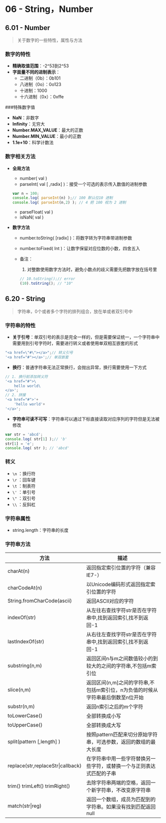 # 06 - String，Number

## 6.01 - Number

> 关于数字的一些特性，属性与方法

### **数字的特性**

- **精确取值范围**：-2^53到2^53
- **字面量不同的进制表示**：
  - 二进制（0b）：0b101
  - 八进制（0o）：0o123
  - 十进制：1000
  - 十六进制（0x）：0xffe

###特殊数字值

- **NaN**：非数字
- **Infinity**：无穷大
- **Number.MAX_VALUE**：最大的正数
- **Number.MIN_VALUE**：最小的正数
- **1.1e+10**：科学计数法

### 数字相关方法

- **全局方法**

  - number( val )
  - parseInt( val [ ,radix] )：接受一个可选的表示传入数值的进制参数

  ```js
  var n = 100;
  console.log( parseInt(n) );// 100 默认位10 进制
  console.log( parseInt(n,2) ); // 4 把 100 视为 2 进制
  ```

  - parseFloat( val )
  - isNaN( val )

- **数字方法**

  - number.toString( [radix] )：将数字转为字符串带进制参数

  - number.toFixed( Int )：让数字保留对应位数的小数，四舍五入

  - 备注：

    1. 对整数使用数字方法时，避免小数点的歧义需要先把数字放在括号里

    ```js
    // 10.toString();// error
    (10).toString(); // "10"
    ```

## 6.20 - String

> 字符串，0个或者多个字符的排列组合，放在单或者双引号中

### 字符串的特性

- **关于引号**：单双引号的表示是完全一样的，但是需要保证统一，一个字符串中需要用到引号字符时，需要进行转义或者使用单双相互嵌套的形式

```js
"<a href=\"#\"></a>";// 转义引号
'<a href="#"></a>';// 单双嵌套
```

- **换行**：普通字符串无法正常换行，会抛出异常，换行需要使用一下方式

```js
// 1. 换行前添加转义符
'<a href="#">\
	hello world\
</a>';
// 2. 拼接
'<a href="#">'+
	'hello world'+
'</a>';

```

- **字符串可读不可写**：字符串可以通过下标直接读取对应序列的字符但是无法被修改

```js
var str = 'abcd';
console.log( str[1] );// 'b'
str[1] = 'e';
console.log( str ); // 'abcd'
```

### 转义

- `\n` ：换行符
- `\r` ：回车键
- `\t` ：制表符
- `\'` ：单引号
- `\"` ：双引号
- `\\` ：反斜杠

### 字符串属性

- string.length：字符串的长度

### 字符串方法

| 方法                              | 描述                                                         |
| --------------------------------- | ------------------------------------------------------------ |
| charAt(n)                         | 返回指定索引位置的字符（兼容IE7-）                           |
| charCodeAt(n)                     | 以Unicode编码形式返回指定索引位置的字符                      |
| String.fromCharCode(ascii)        | 返回ASCII对应的字符                                          |
| indexOf(str)                      | 从左往右查找字符str是否在字符串中,找到返回索引,找不到返回-1  |
| lastIndexOf(str)                  | 从右往左查找字符str是否在字符串中,找到返回索引,找不到返回-1  |
| substring(n,m)                    | 返回区间n与m之间数值较小的到较大的之间的字符串,不包括m索引位 |
| slice(n,m)                        | 返回区间(n,m]之间的字符串,不包括m索引位，n为负值的时候从字符串最后倒数至n位开始 |
| substr(n,m)                       | 返回n索引之后的m个字符                                       |
| toLowerCase()                     | 全部转换成小写                                               |
| toUpperCase()                     | 全部转换成大写                                               |
| split(pattern [,length] )         | 按照pattern匹配来切分原始字符串，可选参数，返回的数组的最大长度 |
| replace(str,replaceStr\|callback) | 在字符串中用一些字符替换另一些字符，或替换一个与正则表达式匹配的子串 |
| trim()  trimLeft()  trimRight()   | 去除字符串两端的空格，返回一个新字符串，不改变原字符串       |
| match(str\|reg)                   | 返回一个数组，成员为匹配到的字符串。如果没有找到匹配返回null |
